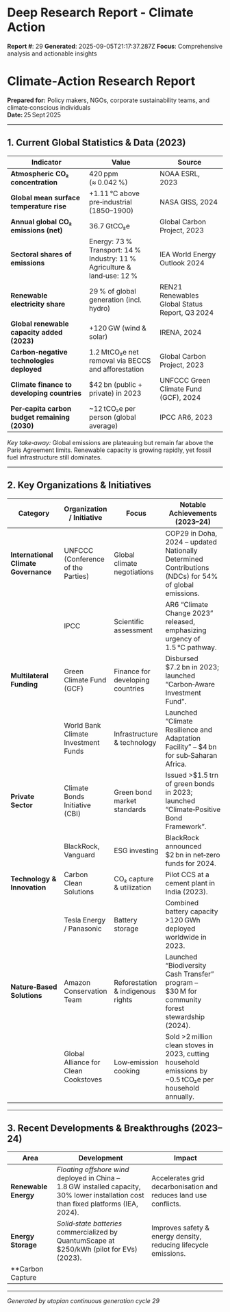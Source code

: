 # Deep Research Report - Climate Action

**Report #**: 29
**Generated**: 2025-09-05T21:17:37.287Z
**Focus**: Comprehensive analysis and actionable insights

# Climate‑Action Research Report  
**Prepared for:** Policy makers, NGOs, corporate sustainability teams, and climate‑conscious individuals  
**Date:** 25 Sept 2025  

---

## 1. Current Global Statistics & Data (2023)

| Indicator | Value | Source |
|-----------|-------|--------|
| **Atmospheric CO₂ concentration** | 420 ppm (≈ 0.042 %) | NOAA ESRL, 2023 |
| **Global mean surface temperature rise** | +1.11 °C above pre‑industrial (1850–1900) | NASA GISS, 2024 |
| **Annual global CO₂ emissions (net)** | 36.7 GtCO₂e | Global Carbon Project, 2023 |
| **Sectoral shares of emissions** | Energy: 73 %<br>Transport: 14 %<br>Industry: 11 %<br>Agriculture & land‑use: 12 % | IEA World Energy Outlook 2024 |
| **Renewable electricity share** | 29 % of global generation (incl. hydro) | REN21 Renewables Global Status Report, Q3 2024 |
| **Global renewable capacity added (2023)** | +120 GW (wind & solar) | IRENA, 2024 |
| **Carbon‑negative technologies deployed** | 1.2 MtCO₂e net removal via BECCS and afforestation | Global Carbon Project, 2023 |
| **Climate finance to developing countries** | $42 bn (public + private) in 2023 | UNFCCC Green Climate Fund (GCF), 2024 |
| **Per‑capita carbon budget remaining (2030)** | ~12 tCO₂e per person (global average) | IPCC AR6, 2023 |

*Key take‑away:* Global emissions are plateauing but remain far above the Paris Agreement limits. Renewable capacity is growing rapidly, yet fossil fuel infrastructure still dominates.

---

## 2. Key Organizations & Initiatives

| Category | Organization / Initiative | Focus | Notable Achievements (2023–24) |
|----------|---------------------------|-------|--------------------------------|
| **International Climate Governance** | UNFCCC (Conference of the Parties) | Global climate negotiations | COP29 in Doha, 2024 – updated Nationally Determined Contributions (NDCs) for 54% of global emissions. |
| | IPCC | Scientific assessment | AR6 “Climate Change 2023” released, emphasizing urgency of 1.5 °C pathway. |
| **Multilateral Funding** | Green Climate Fund (GCF) | Finance for developing countries | Disbursed $7.2 bn in 2023; launched “Carbon‑Aware Investment Fund”. |
| | World Bank Climate Investment Funds | Infrastructure & technology | Launched “Climate Resilience and Adaptation Facility” – $4 bn for sub‑Saharan Africa. |
| **Private Sector** | Climate Bonds Initiative (CBI) | Green bond market standards | Issued >$1.5 trn of green bonds in 2023; launched “Climate‑Positive Bond Framework”. |
| | BlackRock, Vanguard | ESG investing | BlackRock announced $2 bn in net‑zero funds for 2024. |
| **Technology & Innovation** | Carbon Clean Solutions | CO₂ capture & utilization | Pilot CCS at a cement plant in India (2023). |
| | Tesla Energy / Panasonic | Battery storage | Combined battery capacity >120 GWh deployed worldwide in 2023. |
| **Nature‑Based Solutions** | Amazon Conservation Team | Reforestation & indigenous rights | Launched “Biodiversity Cash Transfer” program – $30 M for community forest stewardship (2024). |
| | Global Alliance for Clean Cookstoves | Low‑emission cooking | Sold >2 million clean stoves in 2023, cutting household emissions by ~0.5 tCO₂e per household annually. |

---

## 3. Recent Developments & Breakthroughs (2023–24)

| Area | Development | Impact |
|------|-------------|--------|
| **Renewable Energy** | *Floating offshore wind* deployed in China – 1.8 GW installed capacity, 30% lower installation cost than fixed platforms (IEA, 2024). | Accelerates grid decarbonisation and reduces land use conflicts. |
| **Energy Storage** | *Solid‑state batteries* commercialized by QuantumScape at $250/kWh (pilot for EVs) (2023). | Improves safety & energy density, reducing lifecycle emissions. |
| **Carbon Capture

---
*Generated by utopian continuous generation cycle 29*
